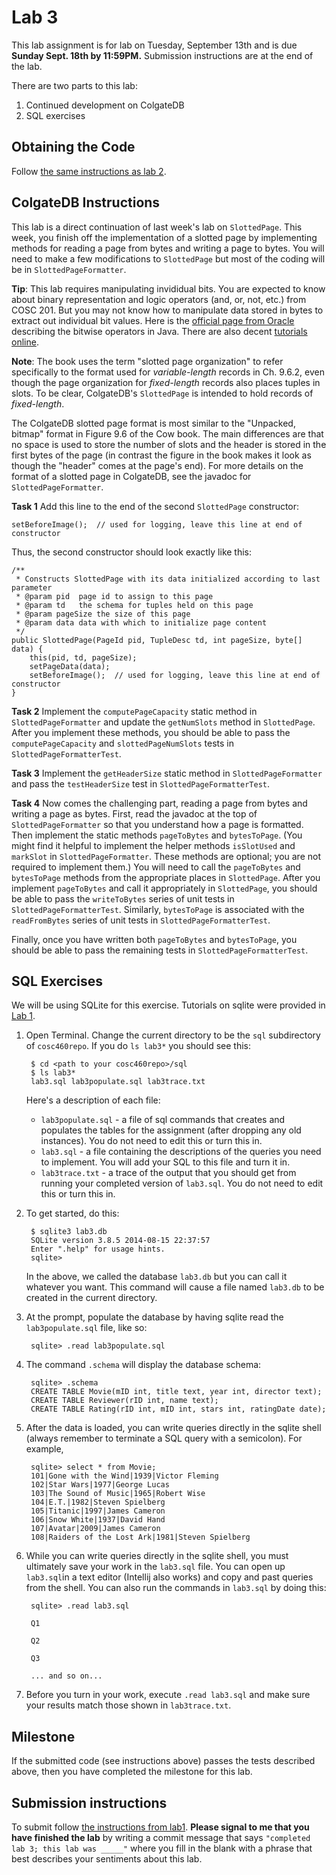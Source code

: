 # Lab 3

This lab assignment is for lab on Tuesday, September 13th and is due **Sunday Sept. 18th by 11:59PM.** Submission instructions are at the end of the lab.

There are two parts to this lab: 

1. Continued development on ColgateDB
2. SQL exercises


## Obtaining the Code

Follow [the same instructions as lab 2](https://github.com/colgate-cosc460/colgatedb/blob/master/labs/lab2.md).


## ColgateDB Instructions

This lab is a direct continuation of last week's lab on `SlottedPage`.  This week, you finish off the implementation of a slotted page by implementing methods for reading a page from bytes and writing a page to bytes.  You will need to make a few modifications to `SlottedPage` but most of the coding will be in `SlottedPageFormatter`.

**Tip**: This lab requires manipulating invididual bits.  You are expected to know about binary representation and logic operators (and, or, not, etc.) from COSC 201.  But you may not know how to manipulate data stored in bytes to extract out individual bit values.  Here is the [official page from Oracle](https://docs.oracle.com/javase/tutorial/java/nutsandbolts/op3.html) describing the bitwise operators in Java.   There are also decent [tutorials online](http://javarevisited.blogspot.com/2013/03/bitwise-and-bitshift-operators-in-java-and-or-xor-left-right-shift-example-tutorial.html).  

**Note**: The book uses the term "slotted page organization" to refer specifically to the format used for *variable-length* records in Ch. 9.6.2, even though the page organization for *fixed-length* records also places tuples in slots.  To be clear, ColgateDB's `SlottedPage` is intended to hold records of *fixed-length*.

The ColgateDB slotted page format is most similar to the "Unpacked, bitmap" format in Figure 9.6 of the Cow book.  The main differences are that no space is used to store the number of slots and the header is stored in the first bytes of the page (in contrast the figure in the book makes it look as though the "header" comes at the page's end).  For more details on the format of a slotted page in ColgateDB, see the javadoc for `SlottedPageFormatter`.

**Task 1** Add this line to the end of the second `SlottedPage` constructor:
	
	setBeforeImage();  // used for logging, leave this line at end of constructor

Thus, the second constructor should look exactly like this:

    /**
     * Constructs SlottedPage with its data initialized according to last parameter
     * @param pid  page id to assign to this page
     * @param td   the schema for tuples held on this page
     * @param pageSize the size of this page
     * @param data data with which to initialize page content
     */
    public SlottedPage(PageId pid, TupleDesc td, int pageSize, byte[] data) {
        this(pid, td, pageSize);
        setPageData(data);
        setBeforeImage();  // used for logging, leave this line at end of constructor
    }


**Task 2**  Implement the `computePageCapacity` static method in `SlottedPageFormatter` and update the `getNumSlots` method in `SlottedPage`.  After you implement these methods, you should be able to pass the `computePageCapacity` and `slottedPageNumSlots` tests in `SlottedPageFormatterTest`.

**Task 3**  Implement the `getHeaderSize` static method in `SlottedPageFormatter` and pass the `testHeaderSize` test in `SlottedPageFormatterTest`.

**Task 4**  Now comes the challenging part, reading a page from bytes and writing a page as bytes.  First, read the javadoc at the top of `SlottedPageFormatter` so that you understand how a page is formatted.  Then implement the static methods `pageToBytes` and `bytesToPage`.  (You might find it helpful to implement the helper methods `isSlotUsed` and `markSlot` in `SlottedPageFormatter`.  These methods are optional; you are not required to implement them.)  You will need to call the `pageToBytes` and `bytesToPage` methods from the appropriate places in `SlottedPage`.  After you implement `pageToBytes` and call it appropriately in `SlottedPage`, you should be able to pass the `writeToBytes` series of unit tests in `SlottedPageFormatterTest`.  Similarly, `bytesToPage` is associated with the `readFromBytes` series of unit tests in `SlottedPageFormatterTest`.

Finally, once you have written both  `pageToBytes` and `bytesToPage`, you should be able to pass the remaining tests in `SlottedPageFormatterTest`.


## SQL Exercises

We will be using SQLite for this exercise.  Tutorials on sqlite were provided in [Lab 1](https://github.com/colgate-cosc460/colgatedb/blob/master/labs/lab1.md).

1. Open Terminal.  Change the current directory to be the `sql` subdirectory of `cosc460repo`.  If you do `ls lab3*` you should see this:
	
		$ cd <path to your cosc460repo>/sql
		$ ls lab3*
		lab3.sql lab3populate.sql lab3trace.txt

	Here's a description of each file:

	- `lab3populate.sql` - a file of sql commands that creates and populates the tables for the assignment (after dropping any old instances). You do not need to edit this or turn this in.
	- `lab3.sql` - a file containing the descriptions of the queries you need to implement.  You will add your SQL to this file and turn it in.
	- `lab3trace.txt` - a trace of the output that you should get from running your completed version of `lab3.sql`.  You do not need to edit this or turn this in.

2. To get started, do this:

		$ sqlite3 lab3.db
		SQLite version 3.8.5 2014-08-15 22:37:57
		Enter ".help" for usage hints.
		sqlite> 

    In the above, we called the database `lab3.db` but you can call it whatever you want. This command will cause a file named `lab3.db` to be created in the current directory.

3. At the prompt, populate the database by having sqlite read the `lab3populate.sql` file, like so:

		sqlite> .read lab3populate.sql 

4. The command `.schema` will display the database schema:

		sqlite> .schema
		CREATE TABLE Movie(mID int, title text, year int, director text);
		CREATE TABLE Reviewer(rID int, name text);
		CREATE TABLE Rating(rID int, mID int, stars int, ratingDate date);

5. After the data is loaded, you can write queries directly in the sqlite shell (always remember to terminate a SQL query with a semicolon). For example,

		sqlite> select * from Movie;
		101|Gone with the Wind|1939|Victor Fleming
		102|Star Wars|1977|George Lucas
		103|The Sound of Music|1965|Robert Wise
		104|E.T.|1982|Steven Spielberg
		105|Titanic|1997|James Cameron
		106|Snow White|1937|David Hand
		107|Avatar|2009|James Cameron
		108|Raiders of the Lost Ark|1981|Steven Spielberg


6. While you can write queries directly in the sqlite shell, you must ultimately save your work in the `lab3.sql` file.  You can open up `lab3.sql`in a text editor (Intellij also works) and copy and past queries from the shell.  You can also run the commands in `lab3.sql` by doing this:

		sqlite> .read lab3.sql 
		 
		Q1
		 
		Q2
		 
		Q3
		
		... and so on...

7. Before you turn in your work, execute `.read lab3.sql` and make sure your results match those shown in `lab3trace.txt`.



## Milestone

If the submitted code (see instructions above) passes the tests described above, then you have completed the milestone for this lab.  

## Submission instructions

To submit follow [the instructions from lab1](https://github.com/colgate-cosc460/colgatedb/blob/master/labs/lab1.md).  **Please signal to me that you have finished the lab** by writing a commit message that says `"completed lab 3; this lab was _____"` where you fill in the blank with a phrase that best describes your sentiments about this lab.


